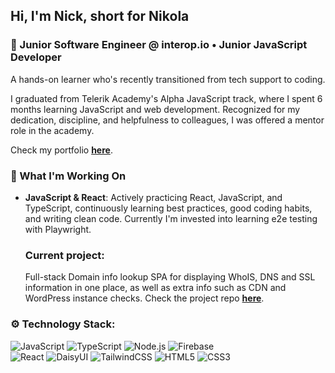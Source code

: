 ## Hi, I'm Nick, short for Nikola

### 🌱 Junior Software Engineer @ interop.io • Junior JavaScript Developer

A hands-on learner who's recently transitioned from tech support to coding.   

I graduated from Telerik Academy's Alpha JavaScript track, where I spent 6 months learning JavaScript and web development. Recognized for my dedication, discipline, and helpfulness to colleagues, I was offered a mentor role in the academy. 

Check my portfolio **[here](https://nikola-nenovski.info)**.

### 🚀 What I'm Working On

- **JavaScript & React**: Actively practicing React, JavaScript, and TypeScript, continuously learning best practices, good coding habits, and writing clean code. Currently I'm invested into learning e2e testing with Playwright.

  ### **Current project**: 
  Full-stack Domain info lookup SPA for displaying WhoIS, DNS and SSL information in one place, as well as extra info such as CDN and WordPress instance checks. 
  Check the project repo **[here](https://github.com/Nickslabcode/domain-info-lookup)**.  

### ⚙️ Technology Stack:
![JavaScript](https://img.shields.io/badge/JavaScript-F7DF1E?style=for-the-badge&logo=javascript&logoColor=black)
![TypeScript](https://img.shields.io/badge/TypeScript-3178C6?style=for-the-badge&logo=typescript&logoColor=white)
![Node.js](https://img.shields.io/badge/Node.js-339933?style=for-the-badge&logo=node.js&logoColor=white)
![Firebase](https://img.shields.io/badge/Firebase-FFCA28?style=for-the-badge&logo=firebase&logoColor=black)  
![React](https://img.shields.io/badge/React-20232A?style=for-the-badge&logo=react&logoColor=61DAFB)
![DaisyUI](https://img.shields.io/badge/DaisyUI-5A0EF8?style=for-the-badge&logo=daisyui&logoColor=white)
![TailwindCSS](https://img.shields.io/badge/TailwindCSS-06B6D4?style=for-the-badge&logo=tailwindcss&logoColor=white)
![HTML5](https://img.shields.io/badge/HTML5-E34F26?style=for-the-badge&logo=html5&logoColor=white)
![CSS3](https://img.shields.io/badge/CSS3-1572B6?style=for-the-badge&logo=css3&logoColor=white)
